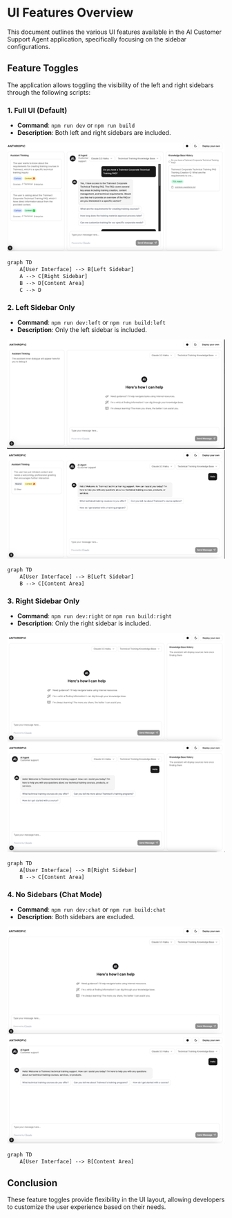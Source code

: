 # UI Features Overview

This document outlines the various UI features available in the AI Customer Support Agent application, specifically focusing on the sidebar configurations.

## Feature Toggles

The application allows toggling the visibility of the left and right sidebars through the following scripts:

### 1. Full UI (Default)
- **Command**: `npm run dev` or `npm run build`
- **Description**: Both left and right sidebars are included.

![Full Chat UI](images/both-sidebars-a.png)

```mermaid
graph TD
    A[User Interface] --> B[Left Sidebar]
    A --> C[Right Sidebar]
    B --> D[Content Area]
    C --> D
```

### 2. Left Sidebar Only
- **Command**: `npm run dev:left` or `npm run build:left`
- **Description**: Only the left sidebar is included.

![Left Sidebar Only](images/left-sidebar-a.png)
![Left Sidebar Only](images/left-sidebar-b.png)

```mermaid
graph TD
    A[User Interface] --> B[Left Sidebar]
    B --> C[Content Area]
```

### 3. Right Sidebar Only
- **Command**: `npm run dev:right` or `npm run build:right`
- **Description**: Only the right sidebar is included.

![Right Sidebar Only](images/right-sidebar-a.png)
![Right Sidebar Only](images/right-sidebar-b.png)

```mermaid
graph TD
    A[User Interface] --> B[Right Sidebar]
    B --> C[Content Area]
```

### 4. No Sidebars (Chat Mode)
- **Command**: `npm run dev:chat` or `npm run build:chat`
- **Description**: Both sidebars are excluded.

![Full Chat UI](images/full-ui-a.png)
![Full Chat UI - Hello](images/full-ui-b.png)

```mermaid
graph TD
    A[User Interface] --> B[Content Area]
```

## Conclusion

These feature toggles provide flexibility in the UI layout, allowing developers to customize the user experience based on their needs.
